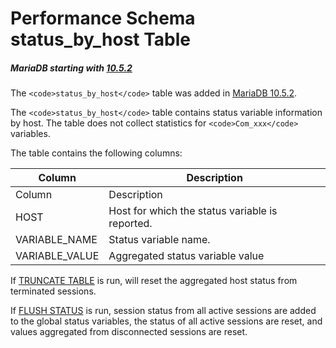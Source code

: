 
# Performance Schema status_by_host Table


##### MariaDB starting with [10.5.2](../../../../../../../../release-notes/mariadb-community-server/release-notes-mariadb-10-5-series/mariadb-1052-release-notes.md)
The `<code>status_by_host</code>` table was added in [MariaDB 10.5.2](../../../../../../../../release-notes/mariadb-community-server/release-notes-mariadb-10-5-series/mariadb-1052-release-notes.md).


The `<code>status_by_host</code>` table contains status variable information by host. The table does not collect statistics for `<code>Com_xxx</code>` variables.


The table contains the following columns:



| Column | Description |
| --- | --- |
| Column | Description |
| HOST | Host for which the status variable is reported. |
| VARIABLE_NAME | Status variable name. |
| VARIABLE_VALUE | Aggregated status variable value |



If [TRUNCATE TABLE](../../../../table-statements/truncate-table.md) is run, will reset the aggregated host status from terminated sessions.


If [FLUSH STATUS](flush-status) is run, session status from all active sessions are added to the global status variables, the status of all active sessions are reset, and values aggregated from disconnected sessions are reset.


